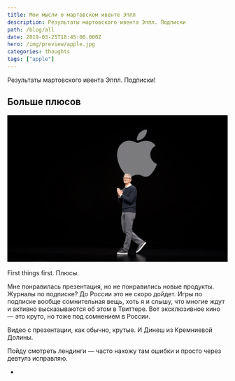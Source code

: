 ```yaml
---
title: Мои мысли о мартовском ивенте Эппл
description: Результаты мартовского ивента Эппл. Подписки
path: /blog/all
date: 2019-03-25T18:45:00.000Z
hero: /img/preview/apple.jpg
categories: thoughts
tags: ["apple"]
---
```


Результаты мартовского ивента Эппл. Подписки!

## Больше плюсов

![Выход Тима Кука](tim.jpg "Выход Тима Кука")

First things first. Плюсы.

Мне понравилась презентация, но не понравились новые продукты. Журналы по подписке? До России это не скоро дойдет. Игры по подписке вообще сомнительная вещь, хоть я и слышу, что многие ждут и активно высказываются об этом в Твиттере. Вот эксклюзивное кино — это круто, но тоже под сомнением в России.

Видео с презентации, как обычно, крутые. И Динеш из Кремниевой Долины.

Пойду смотреть лендинги — часто нахожу там ошибки и просто через девтулз исправляю.

+
